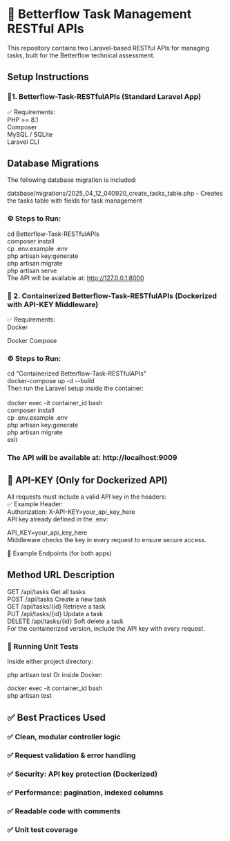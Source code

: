 # 🚀 Betterflow Task Management RESTful APIs
This repository contains two Laravel-based RESTful APIs for managing tasks, built for the Betterflow technical assessment.
## Setup Instructions
### 🔹1. Betterflow-Task-RESTfulAPIs (Standard Laravel App)
✅ Requirements:
<br>
PHP >= 8.1
<br>
Composer
<br>
MySQL / SQLite
<br>
Laravel CLI
<br>
## Database Migrations

The following database migration is included:

database/migrations/2025_04_12_040920_create_tasks_table.php - Creates the tasks table with fields for task management
### ⚙️ Steps to Run:
cd Betterflow-Task-RESTfulAPIs<br>
composer install<br>
cp .env.example .env<br>
php artisan key:generate<br>
php artisan migrate<br>
php artisan serve<br>
The API will be available at: http://127.0.0.1:8000
<br>
### 🔹 2. Containerized Betterflow-Task-RESTfulAPIs (Dockerized with API-KEY Middleware)
✅ Requirements:<br>
Docker<br>

Docker Compose<br>

### ⚙️ Steps to Run:<br>
cd "Containerized Betterflow-Task-RESTfulAPIs"<br>
docker-compose up -d --build<br>
Then run the Laravel setup inside the container:<br>
<br>
docker exec -it container_id bash<br>
composer install<br>
cp .env.example .env <br>
php artisan key:generate<br>
php artisan migrate<br>
exit<br>
### The API will be available at: http://localhost:9009

## 🔐 API-KEY (Only for Dockerized API) <br>
All requests must include a valid API key in the headers:
<br>
✅ Example Header:<br>
Authorization: X-API-KEY=your_api_key_here<br>
API key already defined in the .env: <br>

API_KEY=your_api_key_here <br>
Middleware checks the key in every request to ensure secure access. <br>

📌 Example Endpoints (for both apps) <br>

## Method	URL	Description <br>
GET	/api/tasks	Get all tasks <br>
POST	/api/tasks	Create a new task <br>
GET	/api/tasks/{id}	Retrieve a task <br>
PUT	/api/tasks/{id}	Update a task <br>
DELETE	/api/tasks/{id}	Soft delete a task <br>
For the containerized version, include the API key with every request. <br>

### 🧪 Running Unit Tests  
<be>
Inside either project directory:<br>

php artisan test Or inside Docker:<br>

docker exec -it container_id  bash <br>
php artisan test<br>

## ✅ Best Practices Used
### ✅ Clean, modular controller logic

### ✅ Request validation & error handling

### ✅ Security: API key protection (Dockerized)

### ✅ Performance: pagination, indexed columns

### ✅ Readable code with comments

### ✅ Unit test coverage
